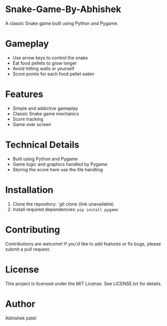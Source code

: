 # Snake-Game-By-Abhishek

A classic Snake game built using Python and Pygame.

# Gameplay

- Use arrow keys to control the snake
- Eat food pellets to grow longer
- Avoid hitting walls or yourself
- Score points for each food pellet eaten

# Features

- Simple and addictive gameplay
- Classic Snake game mechanics
- Score tracking
- Game over screen

# Technical Details

- Built using Python and Pygame 
- Game logic and graphics handled by Pygame
- Storing the score here use the file handling

# Installation

1. Clone the repository: `git clone (link unavailable)
2. Install required dependencies: `pip install pygame`

# Contributing

Contributions are welcome! If you'd like to add features or fix bugs, please submit a pull request.

# License

This project is licensed under the MIT License. See LICENSE.txt for details.

# Author

Abhishek patel
